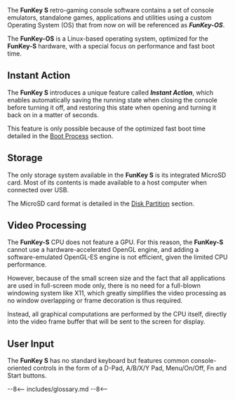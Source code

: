 The **FunKey S** retro-gaming console software contains a set of
console emulators, standalone games, applications and utilities using
a custom Operating System (OS) that from now on will be referenced as
**_FunKey-OS_**.

The **FunKey-OS** is a Linux-based operating system, optimized for the
**FunKey-S** hardware, with a special focus on performance and fast
boot time.

## Instant Action

The **FunKey S** introduces a unique feature called **_Instant Action_**,
which enables automatically saving the running state when closing
the console before turning it off, and restoring this state when
opening and turning it back on in a matter of seconds.

This feature is only possible because of the optimized fast boot time
detailed in the [Boot Process](bootprocess.md) section.

## Storage

The only storage system available in the **FunKey S** is its
integrated MicroSD card. Most of its contents is made available to a
host computer when connected over USB.

The MicroSD card format is detailed in the [Disk
Partition](partition.md) section.

## Video Processing

The **FunKey-S** CPU does not feature a GPU. For this reason, the
**FunKey-S** cannot use a hardware-accelerated OpenGL engine, and
adding a software-emulated OpenGL-ES engine is not efficient, given
the limited CPU performance.

However, because of the small screen size and the fact that all
applications are used in full-screen mode only, there is no need for a
full-blown windowing system like X11, which greatly simplifies the
video processing as no window overlapping or frame decoration is thus
required.

Instead, all graphical computations are performed by the CPU itself,
directly into the video frame buffer that will be sent to the screen
for display.

## User Input

The **FunKey S** has no standard keyboard but features common
console-oriented controls in the form of a D-Pad, A/B/X/Y Pad,
Menu/On/Off, Fn and Start buttons.

--8<--
includes/glossary.md
--8<--
